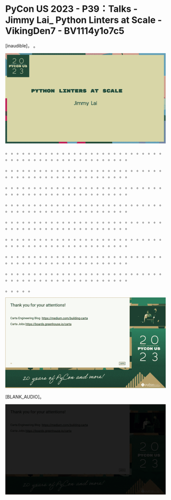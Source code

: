 # PyCon US 2023 - P39：Talks - Jimmy Lai_ Python Linters at Scale - VikingDen7 - BV1114y1o7c5

 [inaudible]， 。

![](img/4d6ff8ba7ea7e1cccadbf89e5cf45201_1.png)

 。 。 。 。 。 。 。 。 。 。 。 。 。 。 。 。 。 。 。 。 。 。 。 。 。 。 。 。 。 。 。 。 。 。 。 。 。 。 。 。 。 。 。 。 。 。 。 。 。 。

 。 。 。 。 。 。 。 。 。 。 。 。 。 。 。 。 。 。 。 。 。 。 。 。 。 。 。 。 。 。 。 。 。 。 。 。 。 。 。 。 。 。 。 。 。 。 。 。 。 。

 。 。 。 。 。 。 。 。 。 。 。 。 。 。 。 。 。 。 。 。 。 。 。 。 。 。 。 。 。 。 。 。 。 。 。 。 。 。 。 。 。 。 。 。 。 。 。 。 。 。

 。 。 。 。 。 。 。 。 。 。 。 。 。 。 。 。 。 。 。 。 。 。 。 。 。 。 。 。 。 。 。 。 。 。 。 。 。 。 。 。 。 。 。 。 。 。 。 。 。 。

 。 。 。 。 。 。 。 。 。 。 。 。 。 。 。 。 。 。 。 。 。 。 。 。 。 。 。 。 。 。 。 。 。 。 。 。 。 。 。 。 。 。 。 。 。 。 。 。 。 。

 。 。 。 。 。 。 。 。 。 。 。 。 。 。 。 。 。 。 。 。 。 。 。 。 。 。 。 。 。 。 。 。 。 。 。 。 。 。 。 。 。 。 。 。 。 。 。 。 。 。

 。 。 。 。 。 。 。 。 。 。 。 。 。 。 。 。 。 。 。 。 。 。 。 。 。 。 。 。 。 。 。 。 。 。 。 。 。 。 。 。 。 。 。 。 。 。 。 。 。 。

 。 。 。 。 。 。 。 。 。 。 。 。 。 。 。 。 。 。 。 。 。 。 。 。 。 。 。 。 。 。 。 。 。 。 。 。 。 。 。 。 。 。 。 。 。 。 。 。 。 。

 。 。 。 。 。

![](img/4d6ff8ba7ea7e1cccadbf89e5cf45201_3.png)

 [BLANK_AUDIO]。

![](img/4d6ff8ba7ea7e1cccadbf89e5cf45201_5.png)